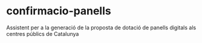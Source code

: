 # confirmacio-panells
Assistent per a la generació de la proposta de dotació de panells digitals als centres públics de Catalunya
